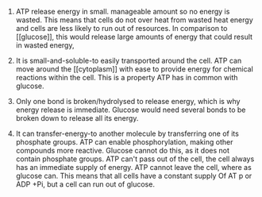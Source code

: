 1)  ATP release energy in small. manageable amount so no energy is wasted.
This means that cells do not over heat from wasted heat energy and cells are less likely to run out of resources. In comparison to [[glucose]], this would release large amounts of energy that could result in wasted energy,

2) It is small-and-soluble-to easily transported around the cell. ATP can move around the [[cytoplasm]] with ease to provide energy for chemical reactions within the cell. This is a property ATP has in common with glucose.

3) Only one bond is broken/hydrolysed to release energy, which is why energy release is immediate. Glucose would need several bonds to be broken down to release all its energy.

4) It can transfer-energy-to another molecule by transferring one of its phosphate groups.
ATP can enable phosphorylation, making other compounds more reactive. Glucose cannot do this, as it does not contain phosphate groups. ATP can't pass out of the cell, the cell always has an immediate supply of energy. ATP cannot leave the cell, where as glucose can. This means that all cells have a constant supply Of AT p or ADP +Pi, but a cell can run out of glucose.
